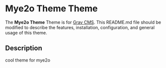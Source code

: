 # Mye2o Theme Theme

The **Mye2o Theme** Theme is for [Grav CMS](http://github.com/getgrav/grav).  This README.md file should be modified to describe the features, installation, configuration, and general usage of this theme.

## Description

cool theme for mye2o
